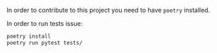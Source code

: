 In order to contribute to this project you need to have `poetry` installed.

In order to run tests issue:

```bash
poetry install
poetry run pytest tests/
```
